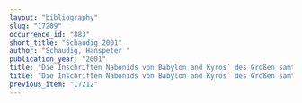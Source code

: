 ```yaml
---
layout: "bibliography"
slug: "17209"
occurrence_id: "883"
short_title: "Schaudig 2001"
author: "Schaudig, Hanspeter "
publication_year: "2001"
title: "Die Inschriften Nabonids von Babylon and Kyros´ des Großen samt den in ihrem Umfeld entstandenen Tendenzschriften. Textausgabe und Grammatik, AOAT 256 (Münster)"
title: "Die Inschriften Nabonids von Babylon and Kyros´ des Großen samt den in ihrem Umfeld entstandenen Tendenzschriften. Textausgabe und Grammatik, AOAT 256 (Münster)"
previous_item: "17212"
---
```

